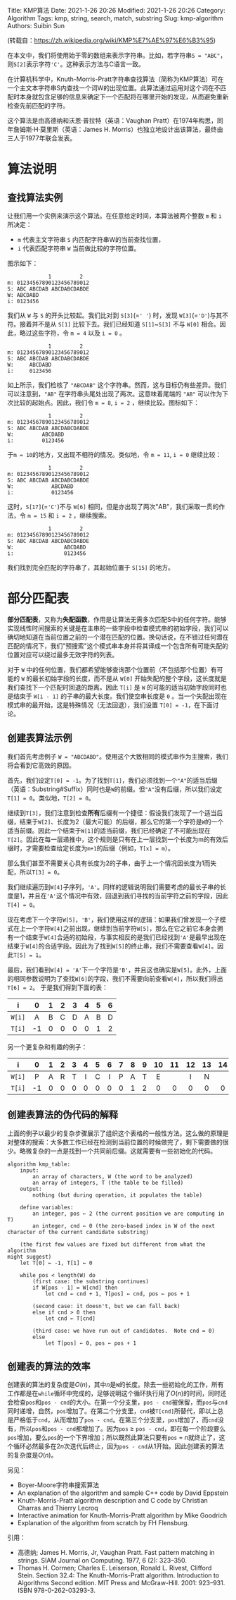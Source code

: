 Title: KMP算法
Date: 2021-1-26 20:26
Modified: 2021-1-26 20:26
Category: Algorithm
Tags: kmp, string, search, match, substring
Slug: kmp-algorithm
Authors: Suibin Sun


(转载自：https://zh.wikipedia.org/wiki/KMP%E7%AE%97%E6%B3%95)

在本文中，我们将使用始于零的数组来表示字符串。比如，若字符串`S = "ABC"`，则`S[2]`表示字符`'C'`。这种表示方法与C语言一致。

在计算机科学中，Knuth-Morris-Pratt字符串查找算法（简称为KMP算法）可在一个主文本字符串S内查找一个词W的出现位置。此算法通过运用对这个词在不匹配时本身就包含足够的信息来确定下一个匹配将在哪里开始的发现，从而避免重新检查先前匹配的字符。

这个算法是由高德纳和沃恩·普拉特（英语：Vaughan Pratt）在1974年构思，同年詹姆斯·H·莫里斯（英语：James H. Morris）也独立地设计出该算法，最终由三人于1977年联合发表。 

# 算法说明
## 查找算法实例
让我们用一个实例来演示这个算法。在任意给定时间，本算法被两个整数 `m` 和 `i` 所决定： 

- `m` 代表主文字符串 `S` 内匹配字符串W的当前查找位置，
- `i` 代表匹配字符串 `W` 当前做比较的字符位置。

图示如下： 

                 1         2
    m: 01234567890123456789012
    S: ABC ABCDAB ABCDABCDABDE
    W: ABCDABD
    i: 0123456
 
我们从 `W` 与 `S` 的开头比较起。我们比对到 `S[3]`(=`' '`) 时，发现 `W[3]`(=`'D'`)与其不符。接着并不是从 `S[1]` 比较下去。我们已经知道 `S[1]`~`S[3]` 不与 `W[0]` 相合。因此，略过这些字符，令 `m = 4` 以及 `i = 0` 。 

                 1         2
    m: 01234567890123456789012
    S: ABC ABCDAB ABCDABCDABDE
    W:     ABCDABD
    i:     0123456

如上所示，我们检核了 `"ABCDAB"` 这个字符串。然而，这与目标仍有些差异。我们可以注意到，`"AB"` 在字符串头尾处出现了两次。这意味着尾端的 `"AB"` 可以作为下次比较的起始点。因此，我们令 `m = 8`, `i = 2` ，继续比较。图标如下：
 
                 1         2
    m: 01234567890123456789012
    S: ABC ABCDAB ABCDABCDABDE
    W:         ABCDABD
    i:         0123456
 
于`m = 10`的地方，又出现不相符的情况。类似地，令 `m = 11`, `i = 0` 继续比较： 

                 1         2
    m: 01234567890123456789012
    S: ABC ABCDAB ABCDABCDABDE
    W:            ABCDABD
    i:            0123456
 
这时，`S[17]`(=`'C'`)不与 `W[6]` 相同，但是亦出现了两次"AB"，我们采取一贯的作法，令 `m = 15` 和 `i = 2` ，继续搜索。 

                 1         2
    m: 01234567890123456789012
    S: ABC ABCDAB ABCDABCDABDE
    W:                ABCDABD
    i:                0123456
 
我们找到完全匹配的字符串了，其起始位置于 `S[15]` 的地方。 

# 部分匹配表

**部分匹配表**，又称为**失配函数**，作用是让算法无需多次匹配S中的任何字符。能够实现线性时间搜索的关键是在主串的一些字段中检查模式串的初始字段，我们可以确切地知道在当前位置之前的一个潜在匹配的位置。换句话说，在不错过任何潜在匹配的情况下，我们"预搜索"这个模式串本身并将其译成一个包含所有可能失配的位置对应可以绕过最多无效字符的列表。 

对于 `W` 中的任何位置，我们都希望能够查询那个位置前（不包括那个位置）有可能的 `W` 的最长初始字段的长度，而不是从 `W[0]` 开始失配的整个字段，这长度就是我们查找下一个匹配时回退的距离。因此 `T[i]` 是 `W` 的可能的适当初始字段同时也是结束于 `W[i - 1]` 的子串的最大长度。我们使空串长度是 `0` 。当一个失配出现在模式串的最开始，这是特殊情况（无法回退），我们设置 `T[0] = -1`，在下面讨论。 

## 创建表算法示例
我们首先考虑例子 `W = "ABCDABD"`。使用这个大致相同的模式串作为主搜索，我们将会看到它高效的原因。 

首先，我们设定`T[0] = -1`。为了找到`T[1]`，我们必须找到一个`"A"`的适当后缀（英语：Substring#Suffix）同时也是`W`的前缀。但`"A"`没有后缀，所以我们设定`T[1] = 0`。类似地，`T[2] = 0`。 

继续到`T[3]`，我们注意到检查**所有**后缀有一个捷径：假设我们发现了一个适当后缀，结束于`W[2]`、长度为2（最大可能）的后缀，那么它的第一个字符是`W`的一个适当前缀。因此一个结束于`W[1]`的适当前缀，我们已经确定了不可能出现在`T[2]`。因此在每一层递推中，这个规则是只有在上一层找到一个长度为m的有效后缀时，才需要检查给定长度为`m+1`的后缀（例如，`T[x] = m`）。 

那么我们甚至不需要关心具有长度为2的子串，由于上一个情况因长度为1而失配，所以`T[3] = 0`。 

我们继续遍历到`W[4]`子序列，`'A'`。同样的逻辑说明我们需要考虑的最长子串的长度是1，并且在`'A'`这个情况中有效，回退到我们寻找的当前字符之前的字段，因此`T[4] = 0`。 

现在考虑下一个字符`W[5]`，`'B'`，我们使用这样的逻辑：如果我们曾发现一个子模式在上一个字符`W[4]`之前出现，继续到当前字符`W[5]`，那么在它之前它本身会拥有一个结束于`W[4]`合适的初始段，与事实相反的是我们已经找到`'A'`是最早出现在结束于`W[4]`的合适字段。因此为了找到`W[5]`的终止串，我们不需要查看`W[4]`。因此`T[5] = 1`。 

最后，我们看到`W[4] = 'A'`下一个字符是`'B'`，并且这也确实是`W[5]`。此外，上面的相同参数说明为了查找`W[6]`的字段，我们不需要向前查看`W[4]`，所以我们得出`T[6] = 2`。 
于是我们得到下面的表： 

|   i    |   0   |   1   |   2   |   3   |   4   |   5   |   6   |
| :----: | :---: | :---: | :---: | :---: | :---: | :---: | :---: |
| `W[i]` |   A   |   B   |   C   |   D   |   A   |   B   |   D   |
| `T[i]` |  -1   |   0   |   0   |   0   |   0   |   1   |   2   |

另一个更复杂和有趣的例子： 

|   i    |   0   |   1   |   2   |   3   |   4   |   5   |   6   |   7   |   8   |   9   |  10   |  11   |  12   |  13   |  14   |  15   |  16   |  17   |  18   |  19   |  20   |  21   |  22   |  23   |
| :----: | :---: | :---: | :---: | :---: | :---: | :---: | :---: | :---: | :---: | :---: | :---: | :---: | :---: | :---: | :---: | :---: | :---: | :---: | :---: | :---: | :---: | :---: | :---: | :---: |
| `W[i]` |   P   |   A   |   R   |   T   |   I   |   C   |   I   |   P   |   A   |   T   |   E   |       |   I   |   N   |       |   P   |   A   |   R   |   A   |   C   |   H   |   U   |   T   |   E   |
| `T[i]` |  -1   |   0   |   0   |   0   |   0   |   0   |   0   |   0   |   1   |   2   |   0   |   0   |   0   |   0   |   0   |   0   |   1   |   2   |   3   |   0   |   0   |   0   |   0   |   0   |

## 创建表算法的伪代码的解释

上面的例子以最少的复杂步骤展示了组织这个表格的一般性方法。这么做的原理是对整体的搜索：大多数工作已经在检测到当前位置的时候做完了，剩下需要做的很少。略微复杂的一点是找到一个共同前后缀。这就需要有一些初始化的代码。 

```
algorithm kmp_table:
    input:
        an array of characters, W (the word to be analyzed)
        an array of integers, T (the table to be filled)
    output:
        nothing (but during operation, it populates the table)

    define variables:
        an integer, pos ← 2 (the current position we are computing in T)
        an integer, cnd ← 0 (the zero-based index in W of the next 
character of the current candidate substring)

    (the first few values are fixed but different from what the algorithm 
might suggest)
    let T[0] ← -1, T[1] ← 0

    while pos < length(W) do
        (first case: the substring continues)
        if W[pos - 1] = W[cnd] then
            let cnd ← cnd + 1, T[pos] ← cnd, pos ← pos + 1

        (second case: it doesn't, but we can fall back)
        else if cnd > 0 then
            let cnd ← T[cnd]

        (third case: we have run out of candidates.  Note cnd = 0)
        else
            let T[pos] ← 0, pos ← pos + 1
```

## 创建表的算法的效率

创建表的算法的复杂度是$O(n)$，其中$n$是`W`的长度。除去一些初始化的工作，所有工作都是在`while`循环中完成的，足够说明这个循环执行用了$O(n)$的时间，同时还会检查`pos`和`pos - cnd`的大小。在第一个分支里，`pos - cnd`被保留，而`pos`与`cnd`同时递增，自然，`pos`增加了。在第二个分支里，`cnd`被`T[cnd]`所替代，即以上总是严格低于`cnd`，从而增加了`pos - cnd`。在第三个分支里，`pos`增加了，而`cnd`没有，所以`pos`和`pos - cnd`都增加了。因为`pos` $\geq$ `pos - cnd`，即在每一个阶段要么`pos`增加，要么`pos`的一个下界增加；所以既然此算法只要有`pos` = $n$就终止了，这个循环必然最多在$2n$次迭代后终止，因为`pos - cnd`从1开始。因此创建表的算法的复杂度是$O(n)$。 

另见：

- Boyer-Moore字符串搜索算法
- An explanation of the algorithm and sample C++ code by David Eppstein
- Knuth-Morris-Pratt algorithm description and C code by Christian Charras and Thierry Lecroq
- Interactive animation for Knuth-Morris-Pratt algorithm by Mike Goodrich
- Explanation of the algorithm from scratch by FH Flensburg.

引用：

- 高德纳; James H. Morris, Jr, Vaughan Pratt. Fast pattern matching in strings. SIAM Journal on Computing. 1977, 6 (2): 323–350. 
- Thomas H. Cormen; Charles E. Leiserson, Ronald L. Rivest, Clifford Stein. Section 32.4: The Knuth-Morris-Pratt algorithm. Introduction to Algorithms Second edition. MIT Press and McGraw-Hill. 2001: 923–931. ISBN 978-0-262-03293-3. 